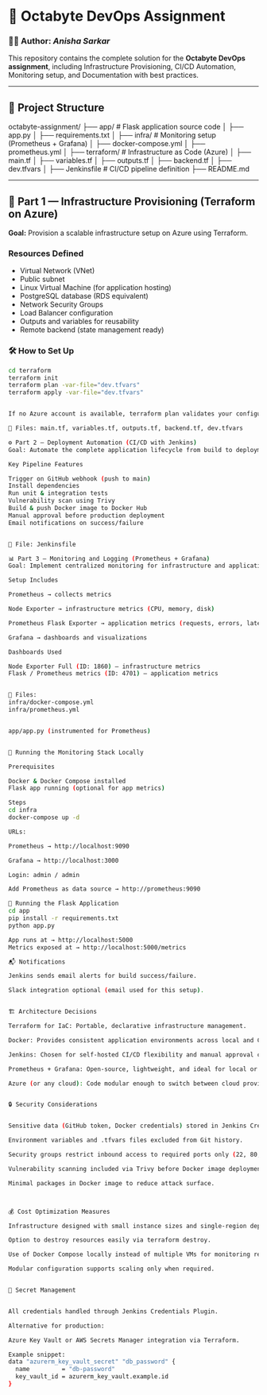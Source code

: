 # 🧠 Octabyte DevOps Assignment

### 👩‍💻 Author: *Anisha Sarkar*

This repository contains the complete solution for the **Octabyte DevOps assignment**, including Infrastructure Provisioning, CI/CD Automation, Monitoring setup, and Documentation with best practices.

---

## 📁 Project Structure

octabyte-assignment/
├── app/                     # Flask application source code
│   ├── app.py
│   ├── requirements.txt
│
├── infra/                   # Monitoring setup (Prometheus + Grafana)
│   ├── docker-compose.yml
│   ├── prometheus.yml
│
├── terraform/               # Infrastructure as Code (Azure)
│   ├── main.tf
│   ├── variables.tf
│   ├── outputs.tf
│   ├── backend.tf
│   ├── dev.tfvars
│
├── Jenkinsfile              # CI/CD pipeline definition
├── README.md

---

## 🧩 Part 1 — Infrastructure Provisioning (Terraform on Azure)

**Goal:** Provision a scalable infrastructure setup on Azure using Terraform.

### Resources Defined
- Virtual Network (VNet)  
- Public subnet  
- Linux Virtual Machine (for application hosting)  
- PostgreSQL database (RDS equivalent)  
- Network Security Groups  
- Load Balancer configuration  
- Outputs and variables for reusability  
- Remote backend (state management ready)

### 🛠️ How to Set Up
```bash
cd terraform
terraform init
terraform plan -var-file="dev.tfvars"
terraform apply -var-file="dev.tfvars"


If no Azure account is available, terraform plan validates your configuration syntax and logic.

📘 Files: main.tf, variables.tf, outputs.tf, backend.tf, dev.tfvars

⚙️ Part 2 — Deployment Automation (CI/CD with Jenkins)
Goal: Automate the complete application lifecycle from build to deployment.

Key Pipeline Features

Trigger on GitHub webhook (push to main)
Install dependencies
Run unit & integration tests
Vulnerability scan using Trivy
Build & push Docker image to Docker Hub
Manual approval before production deployment
Email notifications on success/failure


📘 File: Jenkinsfile

📊 Part 3 — Monitoring and Logging (Prometheus + Grafana)
Goal: Implement centralized monitoring for infrastructure and application metrics.

Setup Includes

Prometheus → collects metrics

Node Exporter → infrastructure metrics (CPU, memory, disk)

Prometheus Flask Exporter → application metrics (requests, errors, latency)

Grafana → dashboards and visualizations

Dashboards Used

Node Exporter Full (ID: 1860) — infrastructure metrics
Flask / Prometheus metrics (ID: 4701) — application metrics


📘 Files:
infra/docker-compose.yml
infra/prometheus.yml


app/app.py (instrumented for Prometheus)


🐳 Running the Monitoring Stack Locally

Prerequisites

Docker & Docker Compose installed
Flask app running (optional for app metrics)

Steps
cd infra
docker-compose up -d

URLs:

Prometheus → http://localhost:9090

Grafana → http://localhost:3000

Login: admin / admin

Add Prometheus as data source → http://prometheus:9090

🧪 Running the Flask Application
cd app
pip install -r requirements.txt
python app.py

App runs at → http://localhost:5000
Metrics exposed at → http://localhost:5000/metrics

📬 Notifications

Jenkins sends email alerts for build success/failure.

Slack integration optional (email used for this setup).


🏗️ Architecture Decisions

Terraform for IaC: Portable, declarative infrastructure management.

Docker: Provides consistent application environments across local and CI/CD.

Jenkins: Chosen for self-hosted CI/CD flexibility and manual approval capabilities.

Prometheus + Grafana: Open-source, lightweight, and ideal for local or cloud setups.

Azure (or any cloud): Code modular enough to switch between cloud providers.


🔒 Security Considerations


Sensitive data (GitHub token, Docker credentials) stored in Jenkins Credentials Manager.

Environment variables and .tfvars files excluded from Git history.

Security groups restrict inbound access to required ports only (22, 80, 5000).

Vulnerability scanning included via Trivy before Docker image deployment.

Minimal packages in Docker image to reduce attack surface.



💰 Cost Optimization Measures

Infrastructure designed with small instance sizes and single-region deployment.

Option to destroy resources easily via terraform destroy.

Use of Docker Compose locally instead of multiple VMs for monitoring reduces cost.

Modular configuration supports scaling only when required.


🔐 Secret Management


All credentials handled through Jenkins Credentials Plugin.

Alternative for production:

Azure Key Vault or AWS Secrets Manager integration via Terraform.

Example snippet:
data "azurerm_key_vault_secret" "db_password" {
  name         = "db-password"
  key_vault_id = azurerm_key_vault.example.id
}
